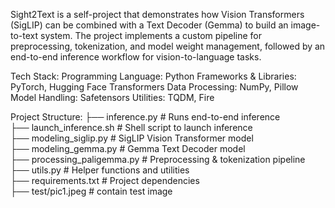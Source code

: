 Sight2Text is a self-project that demonstrates how Vision Transformers (SigLIP) can be combined with a Text Decoder (Gemma) to build an image-to-text system. The project implements a custom pipeline for preprocessing, tokenization, and model weight management, followed by an end-to-end inference workflow for vision-to-language tasks.

Tech Stack:
Programming Language: Python
Frameworks & Libraries: PyTorch, Hugging Face Transformers
Data Processing: NumPy, Pillow
Model Handling: Safetensors
Utilities: TQDM, Fire

Project Structure:
├── inference.py              # Runs end-to-end inference  
├── launch_inference.sh       # Shell script to launch inference  
├── modeling_siglip.py        # SigLIP Vision Transformer model  
├── modeling_gemma.py         # Gemma Text Decoder model  
├── processing_paligemma.py   # Preprocessing & tokenization pipeline  
├── utils.py                  # Helper functions and utilities  
├── requirements.txt          # Project dependencies  
├── test/pic1.jpeg            # contain test image
